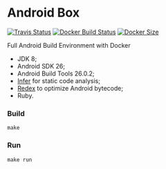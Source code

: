 Android Box
===========
[![Travis Status](https://travis-ci.org/synastry-org/android-box.svg?branch=feature%2Fmaster)](https://travis-ci.org/synastry-org/android-box) 
[![Docker Build Status](https://img.shields.io/docker/build/synastry/android-box.svg)](https://hub.docker.com/r/synastry/android-box/) 
[![Docker Size](https://images.microbadger.com/badges/image/synastry/android-box.svg)](https://microbadger.com/images/synastry/android-box "Get your own image badge on microbadger.com")

Full Android Build Environment with Docker

* JDK 8;
* Android SDK 26;
* Android Build Tools 26.0.2;
* [Infer](http://fbinfer.com/) for static code analysis;
* [Redex](http://fbredex.com/) to optimize Android bytecode;
* Ruby.

### Build
`make`

### Run
`make run`
